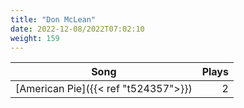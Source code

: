 ```yaml
---
title: "Don McLean"
date: 2022-12-08/2022T07:02:10
weight: 159
---
```




 Song | Plays 
----- | -----:
[American Pie]({{< ref "t524357">}}) | 2
